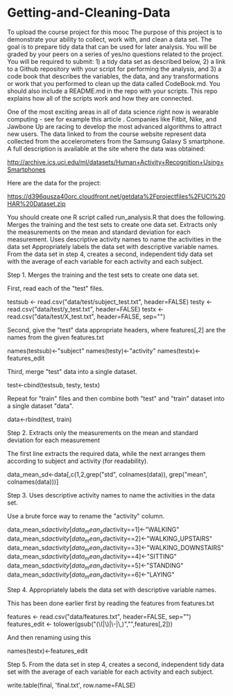# Getting-and-Cleaning-Data
To upload the course project for this mooc
The purpose of this project is to demonstrate your ability to collect, work with, and clean a data set. The goal is to prepare tidy data that can be used for later analysis. You will be graded by your peers on a series of yes/no questions related to the project. You will be required to submit: 1) a tidy data set as described below, 2) a link to a Github repository with your script for performing the analysis, and 3) a code book that describes the variables, the data, and any transformations or work that you performed to clean up the data called CodeBook.md. You should also include a README.md in the repo with your scripts. This repo explains how all of the scripts work and how they are connected.  

One of the most exciting areas in all of data science right now is wearable computing - see for example this article . Companies like Fitbit, Nike, and Jawbone Up are racing to develop the most advanced algorithms to attract new users. The data linked to from the course website represent data collected from the accelerometers from the Samsung Galaxy S smartphone. A full description is available at the site where the data was obtained: 

http://archive.ics.uci.edu/ml/datasets/Human+Activity+Recognition+Using+Smartphones 

Here are the data for the project: 

https://d396qusza40orc.cloudfront.net/getdata%2Fprojectfiles%2FUCI%20HAR%20Dataset.zip 

 You should create one R script called run_analysis.R that does the following. 
Merges the training and the test sets to create one data set.
Extracts only the measurements on the mean and standard deviation for each measurement. 
Uses descriptive activity names to name the activities in the data set
Appropriately labels the data set with descriptive variable names. 
From the data set in step 4, creates a second, independent tidy data set with the average of each variable for each activity and each subject.

Step 1. Merges the training and the test sets to create one data set.

First, read each of the "test" files.

   testsub <- read.csv("data/test/subject_test.txt", header=FALSE)
   testy <- read.csv("data/test/y_test.txt", header=FALSE)
   testx <- read.csv("data/test/X_test.txt", header=FALSE, sep="")

Second, give the "test" data appropriate headers, where features[,2] are the names from the given features.txt

   names(testsub)<-"subject"
   names(testy)<-"activity"
   names(testx)<-features_edit

Third, merge "test" data into a single dataset.

   test<-cbind(testsub, testy, testx)

Repeat for "train" files and then combine both "test" and "train" dataset into a single dataset "data".

   data<-rbind(test, train)

Step 2. Extracts only the measurements on the mean and standard deviation for each measurement

The first line extracts the required data, while the next arranges them according to subject and activity (for readability).

   data_mean_sd<-data[,c(1,2,grep("std", colnames(data)), grep("mean", colnames(data)))]
 
Step 3. Uses descriptive activity names to name the activities in the data set.

Use a brute force way to rename the "activity" column.

   data_mean_sd$activity[data_mean_sd$activity==1]<-"WALKING"  
   data_mean_sd$activity[data_mean_sd$activity==2]<-"WALKING_UPSTAIRS"
   data_mean_sd$activity[data_mean_sd$activity==3]<-"WALKING_DOWNSTAIRS"
   data_mean_sd$activity[data_mean_sd$activity==4]<-"SITTING"
   data_mean_sd$activity[data_mean_sd$activity==5]<-"STANDING"
   data_mean_sd$activity[data_mean_sd$activity==6]<-"LAYING"

Step 4. Appropriately labels the data set with descriptive variable names.

This has been done earlier first by reading the features from features.txt

   features <- read.csv("data/features.txt", header=FALSE, sep="")  
   features_edit <- tolower(gsub("(\\(|\\)|\\-|\\,)","",features[,2]))

And then renaming using this

   names(testx)<-features_edit

Step 5. From the data set in step 4, creates a second, independent tidy data set with the average of each variable for each activity and each subject.

  write.table(final, 'final.txt', row.name=FALSE)

